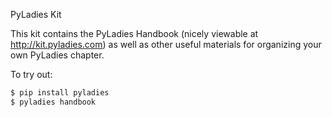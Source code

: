 PyLadies Kit

This kit contains the PyLadies Handbook (nicely viewable at http://kit.pyladies.com) as well as other useful materials for organizing your own PyLadies chapter.


To try out:

```bash
$ pip install pyladies
$ pyladies handbook
```